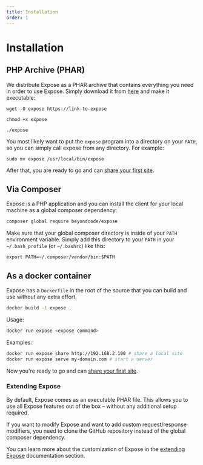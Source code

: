 ```yaml
---
title: Installation
order: 1
---
```


# Installation

## PHP Archive (PHAR)
We distribute Expose as a PHAR archive that contains everything you need in order to use Expose. Simply download it from [here]() and make it executable:

```
wget -O expose https://link-to-expose

chmod +x expose

./expose
```

You most likely want to put the `expose` program into a directory on your `PATH`, so you can simply call expose from any directory. For example:

```
sudo mv expose /usr/local/bin/expose
```

After that, you are ready to go and can [share your first site](/docs/expose/getting-started/sharing-your-first-site).
 
## Via Composer
Expose is a PHP application and you can install the client for your local machine as a global composer dependency:

```bash
composer global require beyondcode/expose
```

Make sure that your global composer directory is inside of your `PATH` environment variable.
Simply add this directory to your `PATH` in your `~/.bash_profile` (or `~/.bashrc`) like this:

```
export PATH=~/.composer/vendor/bin:$PATH
```

## As a docker container

Expose has a `Dockerfile` in the root of the source that you can build and use without any extra effort.

```bash
docker build -t expose .
```

Usage:

```bash
docker run expose <expose command>
```

Examples:

```bash
docker run expose share http://192.168.2.100 # share a local site
docker run expose serve my-domain.com # start a server
```

Now you're ready to go and can [share your first site](/docs/expose/getting-started/sharing-your-first-site).


### Extending Expose

By default, Expose comes as an executable PHAR file. This allows you to use all Expose features out of the box – without any additional setup required.

If you want to modify Expose and want to add custom request/response modifiers, you need to clone the GitHub repository instead of the global composer dependency.

You can learn more about the customization of Expose in the [extending Expose](/docs/expose/extending-the-server/subdomain-generator) documentation section.
